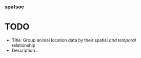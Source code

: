 ### spatsoc


# TODO
* Title: Group animal location data by their spatial *and temporal* relationship
* Description... 
